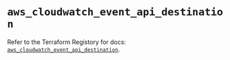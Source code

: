 # `aws_cloudwatch_event_api_destination`

Refer to the Terraform Registory for docs: [`aws_cloudwatch_event_api_destination`](https://www.terraform.io/docs/providers/aws/r/cloudwatch_event_api_destination).
